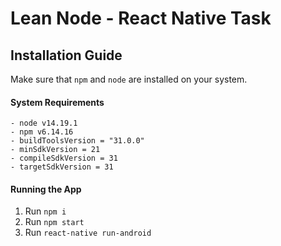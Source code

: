 # Lean Node - React Native Task

## Installation Guide

Make sure that `npm` and `node` are installed on your system.

#### System Requirements

```
- node v14.19.1
- npm v6.14.16
- buildToolsVersion = "31.0.0"
- minSdkVersion = 21
- compileSdkVersion = 31
- targetSdkVersion = 31
```

#### Running the App

1. Run `npm i`
2. Run `npm start`
3. Run `react-native run-android`

